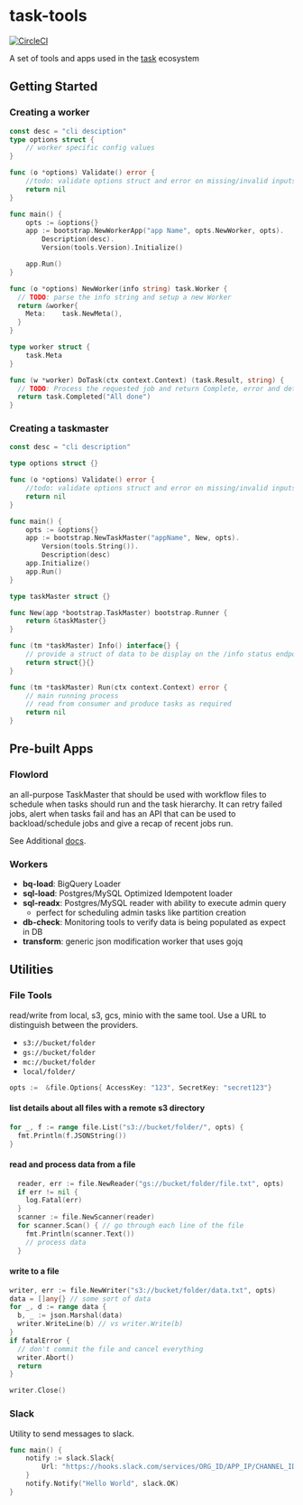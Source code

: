 # task-tools
[![CircleCI](https://dl.circleci.com/status-badge/img/gh/pcelvng/task-tools/tree/main.svg?style=svg)](https://dl.circleci.com/status-badge/redirect/gh/pcelvng/task-tools/tree/main)

A set of tools and apps used in the [task](https://github.com/pcelvng/task) ecosystem

## Getting Started 

### Creating a worker 

``` go
const desc = "cli desciption"  
type options struct {
	// worker specific config values 
}

func (o *options) Validate() error {
	//todo: validate options struct and error on missing/invalid inputs
	return nil 
}

func main() {
	opts := &options{}
	app := bootstrap.NewWorkerApp("app Name", opts.NewWorker, opts).
		Description(desc).
		Version(tools.Version).Initialize()

	app.Run()
}

func (o *options) NewWorker(info string) task.Worker {
  // TODO: parse the info string and setup a new Worker
  return &worker{
    Meta:    task.NewMeta(),
  } 
}

type worker struct {
	task.Meta
}

func (w *worker) DoTask(ctx context.Context) (task.Result, string) {
  // TODO: Process the requested job and return Complete, error and details about the job. 
  return task.Completed("All done")
}

```

### Creating a taskmaster 

``` go 
const desc = "cli description"

type options struct {}

func (o *options) Validate() error {
	//todo: validate options struct and error on missing/invalid inputs
	return nil 
}

func main() {
	opts := &options{}
	app := bootstrap.NewTaskMaster("appName", New, opts).
		Version(tools.String()).
		Description(desc)
	app.Initialize()
	app.Run()
}

type taskMaster struct {} 

func New(app *bootstrap.TaskMaster) bootstrap.Runner {
	return &taskMaster{}
}

func (tm *taskMaster) Info() interface{} {
	// provide a struct of data to be display on the /info status endpoint
	return struct{}{}
}

func (tm *taskMaster) Run(ctx context.Context) error {
	// main running process
	// read from consumer and produce tasks as required
	return nil 
}

```

## Pre-built Apps 

### **Flowlord**
an all-purpose TaskMaster that should be used with workflow files to schedule when tasks should run and the task hierarchy. It can retry failed jobs, alert when tasks fail and has an API that can be used to backload/schedule jobs and give a recap of recent jobs run. 

See Additional [docs](apps/flowlord/README.md).  


### Workers
- **bq-load**: BigQuery Loader
- **sql-load**: Postgres/MySQL Optimized Idempotent loader
- **sql-readx**: Postgres/MySQL reader with ability to execute admin query
  - perfect for scheduling admin tasks like partition creation
- **db-check**: Monitoring tools to verify data is being populated as expect in DB
- **transform**: generic json modification worker that uses gojq


## Utilities 

### File Tools 
read/write from local, s3, gcs, minio with the same tool. Use a URL to distinguish between the providers. 
  - `s3://bucket/folder`
  - `gs://bucket/folder`
  - `mc://bucket/folder`
  - `local/folder/`

``` go
opts :=  &file.Options{ AccessKey: "123", SecretKey: "secret123"}
```
#### list details about all files with a remote s3 directory
``` go
for _, f := range file.List("s3://bucket/folder/", opts) {
  fmt.Println(f.JSONString())
} 
```
#### read and process data from a file 
``` go 
  reader, err := file.NewReader("gs://bucket/folder/file.txt", opts)
  if err != nil {
    log.Fatal(err) 
  }
  scanner := file.NewScanner(reader) 
  for scanner.Scan() { // go through each line of the file
    fmt.Println(scanner.Text()) 
    // process data 
  }
```

#### write to a file

``` go
writer, err := file.NewWriter("s3://bucket/folder/data.txt", opts) 
data = []any{} // some sort of data 
for _, d := range data {
  b, _ := json.Marshal(data) 
  writer.WriteLine(b) // vs writer.Write(b) 
}
if fatalError {
  // don't commit the file and cancel everything 
  writer.Abort()
  return 
}

writer.Close()  
```

### Slack 
Utility to send messages to slack. 

``` go 
func main() {
    notify := slack.Slack{
        Url: "https://hooks.slack.com/services/ORG_ID/APP_IP/CHANNEL_ID
    }
    notify.Notify("Hello World", slack.OK) 
}
```
